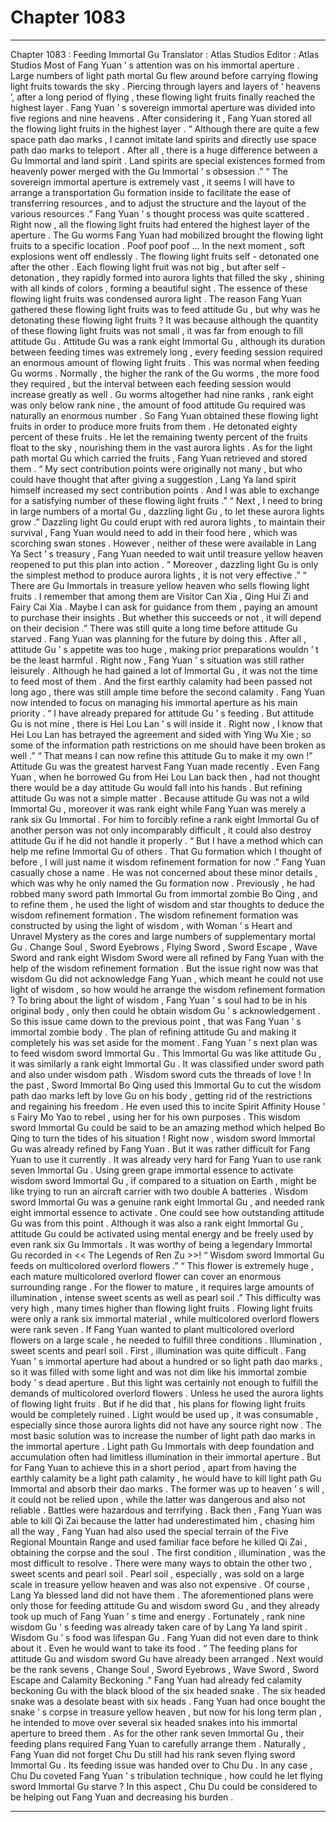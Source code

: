 
# Chapter 1083


---

Chapter 1083 : Feeding Immortal Gu
Translator :
Atlas Studios
Editor :
Atlas Studios
Most of Fang Yuan ’ s attention was on his immortal aperture .
Large numbers of light path mortal Gu flew around before carrying flowing light fruits towards the sky .
Piercing through layers and layers of ‘ heavens ’, after a long period of flying , these flowing light fruits finally reached the highest layer .
Fang Yuan ’ s sovereign immortal aperture was divided into five regions and nine heavens .
After considering it , Fang Yuan stored all the flowing light fruits in the highest layer .
“ Although there are quite a few space path dao marks , I cannot imitate land spirits and directly use space path dao marks to teleport . After all , there is a huge difference between a Gu Immortal and land spirit . Land spirits are special existences formed from heavenly power merged with the Gu Immortal ’ s obsession .”
“ The sovereign immortal aperture is extremely vast , it seems I will have to arrange a transportation Gu formation inside to facilitate the ease of transferring resources , and to adjust the structure and the layout of the various resources .”
Fang Yuan ’ s thought process was quite scattered .
Right now , all the flowing light fruits had entered the highest layer of the aperture .
The Gu worms Fang Yuan had mobilized brought the flowing light fruits to a specific location .
Poof poof poof …
In the next moment , soft explosions went off endlessly .
The flowing light fruits self - detonated one after the other .
Each flowing light fruit was not big , but after self - detonation , they rapidly formed into aurora lights that filled the sky , shining with all kinds of colors , forming a beautiful sight .
The essence of these flowing light fruits was condensed aurora light .
The reason Fang Yuan gathered these flowing light fruits was to feed attitude Gu , but why was he detonating these flowing light fruits ?
It was because although the quantity of these flowing light fruits was not small , it was far from enough to fill attitude Gu .
Attitude Gu was a rank eight Immortal Gu , although its duration between feeding times was extremely long , every feeding session required an enormous amount of flowing light fruits .
This was normal when feeding Gu worms .
Normally , the higher the rank of the Gu worms , the more food they required , but the interval between each feeding session would increase greatly as well .
Gu worms altogether had nine ranks , rank eight was only below rank nine , the amount of food attitude Gu required was naturally an enormous number .
So Fang Yuan obtained these flowing light fruits in order to produce more fruits from them .
He detonated eighty percent of these fruits . He let the remaining twenty percent of the fruits float to the sky , nourishing them in the vast aurora lights .
As for the light path mortal Gu which carried the fruits , Fang Yuan retrieved and stored them .
“ My sect contribution points were originally not many , but who could have thought that after giving a suggestion , Lang Ya land spirit himself increased my sect contribution points . And I was able to exchange for a satisfying number of these flowing light fruits .”
“ Next , I need to bring in large numbers of a mortal Gu , dazzling light Gu , to let these aurora lights grow .”
Dazzling light Gu could erupt with red aurora lights , to maintain their survival , Fang Yuan would need to add in their food here , which was scorching swan stones .
However , neither of these were available in Lang Ya Sect ’ s treasury , Fang Yuan needed to wait until treasure yellow heaven reopened to put this plan into action .
“ Moreover , dazzling light Gu is only the simplest method to produce aurora lights , it is not very effective .”
“ There are Gu Immortals in treasure yellow heaven who sells flowing light fruits . I remember that among them are Visitor Can Xia , Qing Hui Zi and Fairy Cai Xia . Maybe I can ask for guidance from them , paying an amount to purchase their insights . But whether this succeeds or not , it will depend on their decision .”
There was still quite a long time before attitude Gu starved .
Fang Yuan was planning for the future by doing this .
After all , attitude Gu ’ s appetite was too huge , making prior preparations wouldn ’ t be the least harmful .
Right now , Fang Yuan ’ s situation was still rather leisurely .
Although he had gained a lot of Immortal Gu , it was not the time to feed most of them .
And the first earthly calamity had been passed not long ago , there was still ample time before the second calamity .
Fang Yuan now intended to focus on managing his immortal aperture as his main priority .
“ I have already prepared for attitude Gu ’ s feeding . But attitude Gu is not mine , there is Hei Lou Lan ’ s will inside it . Right now , I know that Hei Lou Lan has betrayed the agreement and sided with Ying Wu Xie ; so some of the information path restrictions on me should have been broken as well .”
“ That means I can now refine this attitude Gu to make it my own !”
Attitude Gu was the greatest harvest Fang Yuan made recently .
Even Fang Yuan , when he borrowed Gu from Hei Lou Lan back then , had not thought there would be a day attitude Gu would fall into his hands .
But refining attitude Gu was not a simple matter .
Because attitude Gu was not a wild Immortal Gu , moreover it was rank eight while Fang Yuan was merely a rank six Gu Immortal .
For him to forcibly refine a rank eight Immortal Gu of another person was not only incomparably difficult , it could also destroy attitude Gu if he did not handle it properly .
“ But I have a method which can help me refine Immortal Gu of others . That Gu formation which I thought of before , I will just name it wisdom refinement formation for now .”
Fang Yuan casually chose a name .
He was not concerned about these minor details , which was why he only named the Gu formation now .
Previously , he had robbed many sword path Immortal Gu from immortal zombie Bo Qing , and to refine them , he used the light of wisdom and star thoughts to deduce the wisdom refinement formation .
The wisdom refinement formation was constructed by using the light of wisdom , with Woman ’ s Heart and Unravel Mystery as the cores and large numbers of supplementary mortal Gu .
Change Soul , Sword Eyebrows , Flying Sword , Sword Escape , Wave Sword and rank eight Wisdom Sword were all refined by Fang Yuan with the help of the wisdom refinement formation .
But the issue right now was that wisdom Gu did not acknowledge Fang Yuan , which meant he could not use light of wisdom , so how would he arrange the wisdom refinement formation ?
To bring about the light of wisdom , Fang Yuan ’ s soul had to be in his original body , only then could he obtain wisdom Gu ’ s acknowledgement .
So this issue came down to the previous point , that was Fang Yuan ’ s immortal zombie body .
The plan of refining attitude Gu and making it completely his was set aside for the moment .
Fang Yuan ’ s next plan was to feed wisdom sword Immortal Gu .
This Immortal Gu was like attitude Gu , it was similarly a rank eight Immortal Gu . It was classified under sword path and also under wisdom path .
Wisdom sword cuts the threads of love !
In the past , Sword Immortal Bo Qing used this Immortal Gu to cut the wisdom path dao marks left by love Gu on his body , getting rid of the restrictions and regaining his freedom . He even used this to incite Spirit Affinity House ’ s Fairy Mo Yao to rebel , using her for his own purposes .
This wisdom sword Immortal Gu could be said to be an amazing method which helped Bo Qing to turn the tides of his situation !
Right now , wisdom sword Immortal Gu was already refined by Fang Yuan .
But it was rather difficult for Fang Yuan to use it currently .
It was already very hard for Fang Yuan to use rank seven Immortal Gu . Using green grape immortal essence to activate wisdom sword Immortal Gu , if compared to a situation on Earth , might be like trying to run an aircraft carrier with two double A batteries .
Wisdom sword Immortal Gu was a genuine rank eight Immortal Gu , and needed rank eight immortal essence to activate .
One could see how outstanding attitude Gu was from this point .
Although it was also a rank eight Immortal Gu , attitude Gu could be activated using mental energy and be freely used by even rank six Gu Immortals . It was worthy of being a legendary Immortal Gu recorded in << The Legends of Ren Zu >>!
“ Wisdom sword Immortal Gu feeds on multicolored overlord flowers .”
“ This flower is extremely huge , each mature multicolored overlord flower can cover an enormous surrounding range . For the flower to mature , it requires large amounts of illumination , intense sweet scents as well as pearl soil .”
This difficulty was very high , many times higher than flowing light fruits .
Flowing light fruits were only a rank six immortal material , while multicolored overlord flowers were rank seven .
If Fang Yuan wanted to plant multicolored overlord flowers on a large scale , he needed to fulfill three conditions . Illumination , sweet scents and pearl soil .
First , illumination was quite difficult .
Fang Yuan ’ s immortal aperture had about a hundred or so light path dao marks , so it was filled with some light and was not dim like his immortal zombie body ’ s dead aperture .
But this light was certainly not enough to fulfill the demands of multicolored overlord flowers .
Unless he used the aurora lights of flowing light fruits .
But if he did that , his plans for flowing light fruits would be completely ruined . Light would be used up , it was consumable , especially since those aurora lights did not have any source right now .
The most basic solution was to increase the number of light path dao marks in the immortal aperture .
Light path Gu Immortals with deep foundation and accumulation often had limitless illumination in their immortal aperture .
But for Fang Yuan to achieve this in a short period , apart from having the earthly calamity be a light path calamity , he would have to kill light path Gu Immortal and absorb their dao marks .
The former was up to heaven ’ s will , it could not be relied upon , while the latter was dangerous and also not reliable . Battles were hazardous and terrifying . Back then , Fang Yuan was able to kill Qi Zai because the latter had underestimated him , chasing him all the way , Fang Yuan had also used the special terrain of the Five Regional Mountain Range and used familiar face before he killed Qi Zai , obtaining the corpse and the soul .
The first condition , illumination , was the most difficult to resolve . There were many ways to obtain the other two , sweet scents and pearl soil . Pearl soil , especially , was sold on a large scale in treasure yellow heaven and was also not expensive .
Of course , Lang Ya blessed land did not have them .
The aforementioned plans were only those for feeding attitude Gu and wisdom sword Gu , and they already took up much of Fang Yuan ’ s time and energy .
Fortunately , rank nine wisdom Gu ’ s feeding was already taken care of by Lang Ya land spirit .
Wisdom Gu ’ s food was lifespan Gu .
Fang Yuan did not even dare to think about it .
Even he would want to take its food .
“ The feeding plans for attitude Gu and wisdom sword Gu have already been arranged . Next would be the rank sevens , Change Soul , Sword Eyebrows , Wave Sword , Sword Escape and Calamity Beckoning .”
Fang Yuan had already fed calamity beckoning Gu with the black blood of the six headed snake .
The six headed snake was a desolate beast with six heads . Fang Yuan had once bought the snake ’ s corpse in treasure yellow heaven , but now for his long term plan , he intended to move over several six headed snakes into his immortal aperture to breed them .
As for the other rank seven Immortal Gu , their feeding plans required Fang Yuan to carefully arrange them .
Naturally , Fang Yuan did not forget Chu Du still had his rank seven flying sword Immortal Gu .
Its feeding issue was handed over to Chu Du .
In any case , Chu Du coveted Fang Yuan ’ s tribulation technique , how could he let flying sword Immortal Gu starve ?
In this aspect , Chu Du could be considered to be helping out Fang Yuan and decreasing his burden .

---

